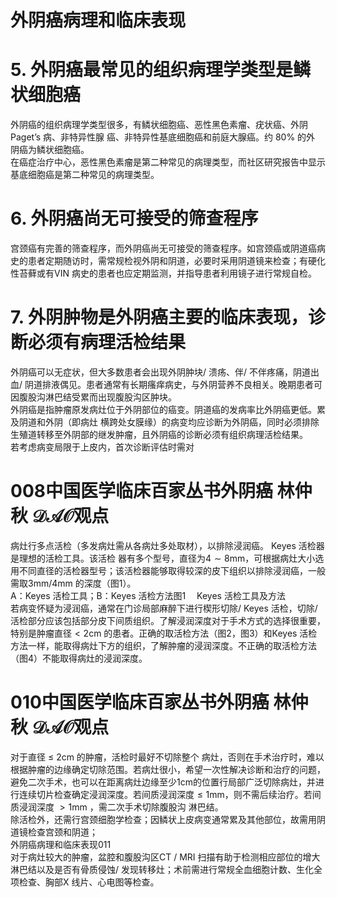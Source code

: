 # 外阴癌病理和临床表现  
# 5. 外阴癌最常见的组织病理学类型是鳞状细胞癌  
外阴癌的组织病理学类型很多，有鳞状细胞癌、恶性黑色素瘤、疣状癌、外阴 Paget’s  病、非特异性腺 癌、非特异性基底细胞癌和前庭大腺癌。约 $80\%$  的外 阴癌为鳞状细胞癌。  
在癌症治疗中心，恶性黑色素瘤是第二种常见的病理类型，而社区研究报告中显示基底细胞癌是第二种常见的病理类型。  
# 6. 外阴癌尚无可接受的筛查程序  
宫颈癌有完善的筛查程序，而外阴癌尚无可接受的筛查程序。如宫颈癌或阴道癌病史的患者定期随访时，需常规检视外阴和阴道，必要时采用阴道镜来检查；有硬化性苔藓或有VIN 病史的患者也应定期监测，并指导患者利用镜子进行常规自检。  
# 7. 外阴肿物是外阴癌主要的临床表现，诊断必须有病理活检结果  
外阴癌可以无症状，但大多数患者会出现外阴肿块/ 溃疡、伴/ 不伴疼痛，阴道出血/ 阴道排液偶见。患者通常有长期瘙痒病史，与外阴营养不良相关。晚期患者可因腹股沟淋巴结受累而出现腹股沟区肿块。  
外阴癌是指肿瘤原发病灶位于外阴部位的癌变。阴道癌的发病率比外阴癌更低。累及阴道和外阴（即病灶 横跨处女膜缘）的病变均应诊断为外阴癌，同时必须排除生殖道转移至外阴部的继发肿瘤，且外阴癌的诊断必须有组织病理活检结果。  
若考虑病变局限于上皮内，首次诊断评估时需对  
# 008中国医学临床百家丛书外阴癌  林仲秋  $\mathcal{D A O}$观点  
病灶行多点活检（多发病灶需从各病灶多处取材），以排除浸润癌。 Keyes  活检器是理想的活检工具。该活检 器有多个型号，直径为$4\sim8\mathrm{mm}$，可根据病灶大小选用不同直径的活检器型号；该活检器能够取得较深的皮下组织以排除浸润癌，一般需取$3\mathrm{mm}/4\mathrm{mm}$ 的深度（图1）。  
A：Keyes 活检工具；B：Keyes 活检方法图1  Keyes 活检工具及方法  
若病变怀疑为浸润癌，通常在门诊局部麻醉下进行楔形切除/ Keyes 活检，切除/ 活检部分应该包括部分皮下间质组织。了解浸润深度对于手术方式的选择很重要，特别是肿瘤直径$<2\mathrm{cm}$ 的患者。正确的取活检方法（图2，图3）和Keyes 活检方法一样，能取得病灶下方的组织，了解肿瘤的浸润深度。不正确的取活检方法（图4）不能取得病灶的浸润深度。  
# 010中国医学临床百家丛书外阴癌  林仲秋  $\mathcal{D A O}$观点  
对于直径 ≤ 2cm  的肿瘤，活检时最好不切除整个 病灶，否则在手术治疗时，难以根据肿瘤的边缘确定切除范围。若病灶很小，希望一次性解决诊断和治疗的问题，避免二次手术，也可以在距离病灶边缘至少1cm的位置行局部广泛切除病灶，并进行连续切片检查确定浸润深度。若间质浸润深度$\leqslant1\mathrm{mm}$，则不需后续治疗。若间质浸润深度 $>1\mathrm{{mm}}$ ，需二次手术切除腹股沟 淋巴结。  
除活检外，还需行宫颈细胞学检查；因鳞状上皮病变通常累及其他部位，故需用阴道镜检查宫颈和阴道；  
外阴癌病理和临床表现011  
对于病灶较大的肿瘤，盆腔和腹股沟区CT / MRI 扫描有助于检测相应部位的增大淋巴结以及是否有骨质侵蚀/ 发现转移灶；术前需进行常规全血细胞计数、生化全项检查、胸部X 线片、心电图等检查。  